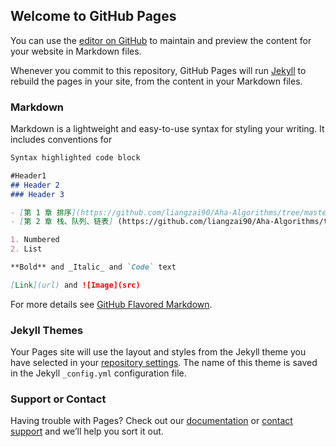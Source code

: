 ## Welcome to GitHub Pages

You can use the [editor on GitHub](https://github.com/liangzai90/Aha-Algorithms/edit/master/README.md) to maintain and preview the content for your website in Markdown files.

Whenever you commit to this repository, GitHub Pages will run [Jekyll](https://jekyllrb.com/) to rebuild the pages in your site, from the content in your Markdown files.

### Markdown

Markdown is a lightweight and easy-to-use syntax for styling your writing. It includes conventions for

```markdown
Syntax highlighted code block

#Header1 
## Header 2
### Header 3

- [第 1 章 排序](https://github.com/liangzai90/Aha-Algorithms/tree/master/chap1)
- [第 2 章 栈、队列、链表] (https://github.com/liangzai90/Aha-Algorithms/tree/master/chap2)

1. Numbered
2. List

**Bold** and _Italic_ and `Code` text

[Link](url) and ![Image](src)
```

For more details see [GitHub Flavored Markdown](https://guides.github.com/features/mastering-markdown/).

### Jekyll Themes

Your Pages site will use the layout and styles from the Jekyll theme you have selected in your [repository settings](https://github.com/liangzai90/Aha-Algorithms/settings). The name of this theme is saved in the Jekyll `_config.yml` configuration file.

### Support or Contact

Having trouble with Pages? Check out our [documentation](https://help.github.com/categories/github-pages-basics/) or [contact support](https://github.com/contact) and we’ll help you sort it out.
